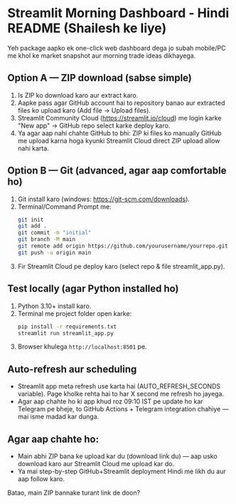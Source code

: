 # Streamlit Morning Dashboard - Hindi README (Shailesh ke liye)

Yeh package aapko ek one-click web dashboard dega jo subah mobile/PC me khol ke market snapshot aur morning trade ideas dikhayega.

## Option A — ZIP download (sabse simple)
1) Is ZIP ko download karo aur extract karo.
2) Aapke pass agar GitHub account hai to repository banao aur extracted files ko upload karo (Add file -> Upload files).
3) Streamlit Community Cloud (https://streamlit.io/cloud) me login karke "New app" -> GitHub repo select karke deploy karo.
4) Ya agar aap nahi chahte GitHub to bhi: ZIP ki files ko manually GitHub me upload karna hoga kyunki Streamlit Cloud direct ZIP upload allow nahi karta.

## Option B — Git (advanced, agar aap comfortable ho)
1) Git install karo (windows: https://git-scm.com/downloads).
2) Terminal/Command Prompt me:
   ```bash
   git init
   git add .
   git commit -m "initial"
   git branch -M main
   git remote add origin https://github.com/yourusername/yourrepo.git
   git push -u origin main
   ```
3) Fir Streamlit Cloud pe deploy karo (select repo & file streamlit_app.py).

## Test locally (agar Python installed ho)
1) Python 3.10+ install karo.
2) Terminal me project folder open karke:
   ```bash
   pip install -r requirements.txt
   streamlit run streamlit_app.py
   ```
3) Browser khulega `http://localhost:8501` pe.

## Auto-refresh aur scheduling
- Streamlit app meta refresh use karta hai (AUTO_REFRESH_SECONDS variable). Page kholke rehta hai to har X second me refresh ho jayega.
- Agar aap chahte ho ki app khud roz 09:10 IST pe update ho kar Telegram pe bheje, to GitHub Actions + Telegram integration chahiye — mai isme madad kar dunga.

## Agar aap chahte ho:
- Main abhi ZIP bana ke upload kar du (download link du) — aap usko download karo aur Streamlit Cloud me upload kar do.
- Ya mai step-by-step GitHub+Streamlit deployment Hindi me likh du aur aap follow karo.

Batao, main ZIP bannake turant link de doon?